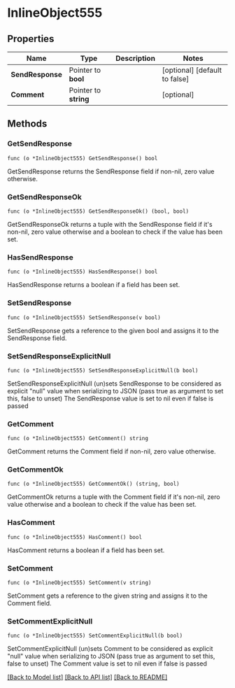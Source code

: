 # InlineObject555

## Properties

Name | Type | Description | Notes
------------ | ------------- | ------------- | -------------
**SendResponse** | Pointer to **bool** |  | [optional] [default to false]
**Comment** | Pointer to **string** |  | [optional] 

## Methods

### GetSendResponse

`func (o *InlineObject555) GetSendResponse() bool`

GetSendResponse returns the SendResponse field if non-nil, zero value otherwise.

### GetSendResponseOk

`func (o *InlineObject555) GetSendResponseOk() (bool, bool)`

GetSendResponseOk returns a tuple with the SendResponse field if it's non-nil, zero value otherwise
and a boolean to check if the value has been set.

### HasSendResponse

`func (o *InlineObject555) HasSendResponse() bool`

HasSendResponse returns a boolean if a field has been set.

### SetSendResponse

`func (o *InlineObject555) SetSendResponse(v bool)`

SetSendResponse gets a reference to the given bool and assigns it to the SendResponse field.

### SetSendResponseExplicitNull

`func (o *InlineObject555) SetSendResponseExplicitNull(b bool)`

SetSendResponseExplicitNull (un)sets SendResponse to be considered as explicit "null" value
when serializing to JSON (pass true as argument to set this, false to unset)
The SendResponse value is set to nil even if false is passed
### GetComment

`func (o *InlineObject555) GetComment() string`

GetComment returns the Comment field if non-nil, zero value otherwise.

### GetCommentOk

`func (o *InlineObject555) GetCommentOk() (string, bool)`

GetCommentOk returns a tuple with the Comment field if it's non-nil, zero value otherwise
and a boolean to check if the value has been set.

### HasComment

`func (o *InlineObject555) HasComment() bool`

HasComment returns a boolean if a field has been set.

### SetComment

`func (o *InlineObject555) SetComment(v string)`

SetComment gets a reference to the given string and assigns it to the Comment field.

### SetCommentExplicitNull

`func (o *InlineObject555) SetCommentExplicitNull(b bool)`

SetCommentExplicitNull (un)sets Comment to be considered as explicit "null" value
when serializing to JSON (pass true as argument to set this, false to unset)
The Comment value is set to nil even if false is passed

[[Back to Model list]](../README.md#documentation-for-models) [[Back to API list]](../README.md#documentation-for-api-endpoints) [[Back to README]](../README.md)


